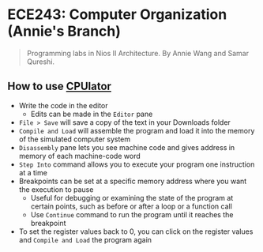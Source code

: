 # ECE243: Computer Organization (Annie's Branch)
> Programming labs in Nios II Architecture. By Annie Wang and Samar Qureshi.

## How to use [CPUlator](https://cpulator.01xz.net/?sys=nios-de1soc&d_audio=48000)
- Write the code in the editor
    - Edits can be made in the `Editor` pane
- `File > Save` will save a copy of the text in your Downloads folder
- `Compile and Load` will assemble the program and load it into the memory of the simulated computer system
- `Disassembly` pane lets you see machine code and gives address in memory of each machine-code word 
- `Step Into` command allows you to execute your program one instruction at a time
- Breakpoints can be set at a specific memory address where you want the execution to pause 
    - Useful for debugging or examining the state of the program at certain points, such as before or after a loop or a function call
    - Use `Continue` command to run the program until it reaches the breakpoint 
- To set the register values back to 0, you can click on the register values and `Compile and Load` the program again
